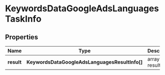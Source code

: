 # KeywordsDataGoogleAdsLanguagesTaskInfo

## Properties

| Name | Type | Description | Notes |
|------------ | ------------- | ------------- | -------------|
**result** | **KeywordsDataGoogleAdsLanguagesResultInfo[]** | array of results |[optional]|